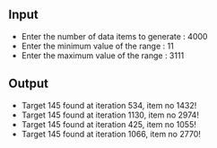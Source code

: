 ## Input
 - Enter the number of data items to generate : 4000
 - Enter the minimum value of the range : 11
 - Enter the maximum value of the range : 3111

## Output
- Target 145 found at iteration 534, item no 1432!
- Target 145 found at iteration 1130, item no 2974!
- Target 145 found at iteration 425, item no 1055!
- Target 145 found at iteration 1066, item no 2770!
